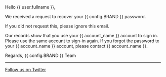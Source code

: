 Hello {{ user.fullname }},

We received a request to recover your {{ config.BRAND }} password.

If you did not request this, please ignore this email.

Our records show that you use your {{ account_name }} account to sign in. Please use
the same account to sign-in again.  If you forgot the password to your {{ account_name }}
account, please contact {{ account_name }}.

Regards,
{{ config.BRAND }} Team

***
[Follow us on Twitter](http://twitter.com/LibCrowds)
